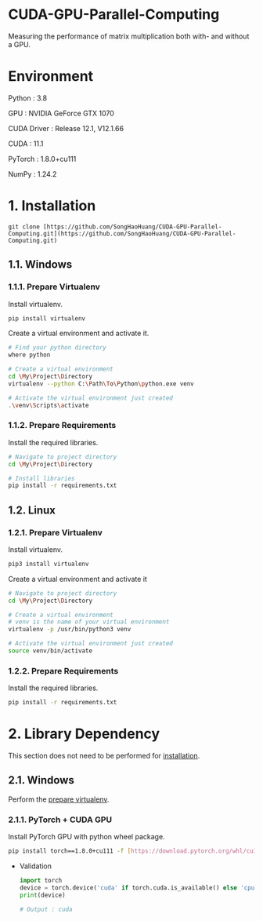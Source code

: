 # CUDA-GPU-Parallel-Computing
Measuring the performance of matrix multiplication both with- and without a GPU.

# Environment

Python : 3.8

GPU : NVIDIA GeForce GTX 1070

CUDA Driver : Release 12.1, V12.1.66

CUDA : 11.1

PyTorch : 1.8.0+cu111

NumPy : 1.24.2

# 1. Installation

`git clone [https://github.com/SongHaoHuang/CUDA-GPU-Parallel-Computing.git](https://github.com/SongHaoHuang/CUDA-GPU-Parallel-Computing.git)`

## 1.1. Windows

### 1.1.1. Prepare Virtualenv

Install virtualenv.

```bash
pip install virtualenv
```

Create a virtual environment and activate it.

```bash
# Find your python directory
where python

# Create a virtual environment
cd \My\Project\Directory
virtualenv --python C:\Path\To\Python\python.exe venv

# Activate the virtual environment just created
.\venv\Scripts\activate
```

### 1.1.2. Prepare Requirements

Install the required libraries.

```bash
# Navigate to project directory
cd \My\Project\Directory

# Install libraries
pip install -r requirements.txt
```

## 1.2. Linux

### 1.2.1. Prepare Virtualenv

Install virtualenv.

```bash
pip3 install virtualenv
```

Create a virtual environment and activate it

```bash
# Navigate to project directory
cd \My\Project\Directory

# Create a virtual environment
# venv is the name of your virtual environment
virtualenv -p /usr/bin/python3 venv

# Activate the virtual environment just created
source venv/bin/activate
```

### 1.2.2. Prepare Requirements

Install the required libraries.

```bash
pip install -r requirements.txt
```

# 2. Library Dependency

This section does not need to be performed for [installation](https://www.notion.so/CUDA-GPU-Parallel-Computing-8e328c93a75a41bab300f19efbc3ebaa).

## 2.1. Windows

Perform the [prepare virtualenv](https://www.notion.so/CUDA-GPU-Parallel-Computing-8e328c93a75a41bab300f19efbc3ebaa).

### 2.1.1. PyTorch + CUDA GPU

Install PyTorch GPU with python wheel package.

```bash
pip install torch==1.8.0+cu111 -f [https://download.pytorch.org/whl/cu111/torch_stable.html](https://download.pytorch.org/whl/cu111/torch_stable.html)
```

- Validation
    
    ```python
    import torch
    device = torch.device('cuda' if torch.cuda.is_available() else 'cpu')
    print(device)
    
    # Output : cuda
    ```
